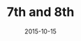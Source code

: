 ---
layout: staff
date: 2015-10-15
image: 
category: staff_upper
name: Ms. Preston
room: 315
title: 7th and 8th
email: ktharris9@cps.edu
---